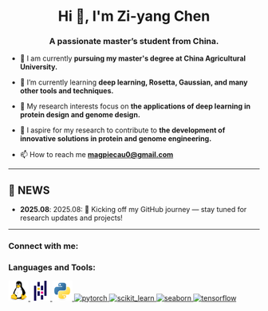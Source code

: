 <h1 align="center">Hi 👋, I'm Zi-yang Chen</h1>
<h3 align="center">A passionate master’s student from China.</h3>

- 🔭 I am currently **pursuing my master's degree at China Agricultural University.**

- 🌱 I’m currently learning **deep learning, Rosetta, Gaussian, and many other tools and techniques.**

- 👯 My research interests focus on **the applications of deep learning in protein design and genome design.**

- 🤝 I aspire for my research to contribute to **the development of innovative solutions in protein and genome engineering.**

- 📫 How to reach me **magpiecau0@gmail.com**

---

## 📰 NEWS

- **2025.08**: 2025.08: 🚀 Kicking off my GitHub journey — stay tuned for research updates and projects!

<!-- 如果将来还有更多新闻，只需要在这里添加类似格式的条目 -->
<!-- 例如：
- **2025.06**: 🎉 Won the Best Poster Award at the International Conference on AI for Biology.
-->

---

<h3 align="left">Connect with me:</h3>
<p align="left">
<!-- 可添加社交链接，例如LinkedIn、Twitter等 -->
</p>

<h3 align="left">Languages and Tools:</h3>
<p align="left">
  <a href="https://www.linux.org/" target="_blank" rel="noreferrer">
    <img src="https://raw.githubusercontent.com/devicons/devicon/master/icons/linux/linux-original.svg" alt="linux" width="40" height="40"/>
  </a>
  <a href="https://pandas.pydata.org/" target="_blank" rel="noreferrer">
    <img src="https://raw.githubusercontent.com/devicons/devicon/2ae2a900d2f041da66e950e4d48052658d850630/icons/pandas/pandas-original.svg" alt="pandas" width="40" height="40"/>
  </a>
  <a href="https://www.python.org" target="_blank" rel="noreferrer">
    <img src="https://raw.githubusercontent.com/devicons/devicon/master/icons/python/python-original.svg" alt="python" width="40" height="40"/>
  </a>
  <a href="https://pytorch.org/" target="_blank" rel="noreferrer">
    <img src="https://www.vectorlogo.zone/logos/pytorch/pytorch-icon.svg" alt="pytorch" width="40" height="40"/>
  </a>
  <a href="https://scikit-learn.org/" target="_blank" rel="noreferrer">
    <img src="https://upload.wikimedia.org/wikipedia/commons/0/05/Scikit_learn_logo_small.svg" alt="scikit_learn" width="40" height="40"/>
  </a>
  <a href="https://seaborn.pydata.org/" target="_blank" rel="noreferrer">
    <img src="https://seaborn.pydata.org/_images/logo-mark-lightbg.svg" alt="seaborn" width="40" height="40"/>
  </a>
  <a href="https://www.tensorflow.org" target="_blank" rel="noreferrer">
    <img src="https://www.vectorlogo.zone/logos/tensorflow/tensorflow-icon.svg" alt="tensorflow" width="40" height="40"/>
  </a>
</p>
